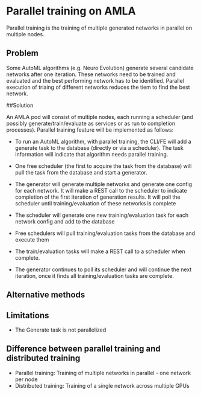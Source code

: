 # Parallel training on AMLA

Parallel training is the training of multiple generated networks in 
parallel on multiple nodes.

## Problem
Some AutoML algorithms (e.g. Neuro Evolution) generate several candidate 
networks after one iteration. These networks need to be trained and 
evaluated and the best performing network has to be identified. Parallel 
execution of triaing of different networks reduces the tiem to find the 
best network.

##Solution

An AMLA pod will consist of multiple nodes, each running a scheduler (and possibly 
generate/train/evaluate as services or as run to completion processes).
Parallel training feature will be implemented as follows:

 * To run an AutoML algorithm, with parallel training, the CLI/FE will add 
a generate task to the database (directly or via a scheduler). The task 
information will indicate that algorithm needs parallel training.

 * One free scheduler (the first to acquire the task from the database)
 will pull the task from the database and start a generator.

 * The generator will generate multiple networks and generate one config 
 for each network. It will make a REST call to the scheduler to indicate 
 completion of the first iteration of generation
 results. It will poll the scheduler until training/evaluation of these networks is complete

 * The scheduler will generate one new training/evaluation task for each 
 network config and add to the database

 * Free schedulers will pull training/evaluation tasks from the database and 
 execute them

* The train/evaluation tasks will make a REST call to a scheduler when complete.

 * The generator continues to poll its scheduler and will continue the next iteration, once it finds 
 all training/evaluation tasks are complete.

## Alternative methods

## Limitations
* The Generate task is not parallelized

## Difference between parallel training and distributed training
* Parallel training: Training of multiple networks in parallel - one network per node
* Distributed training: Training of a single network across multiple GPUs

